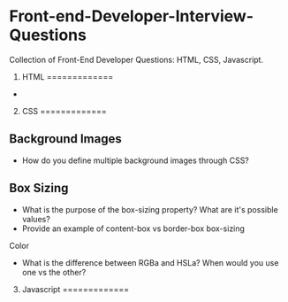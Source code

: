 Front-end-Developer-Interview-Questions
========================================

Collection of Front-End Developer Questions: HTML, CSS, Javascript.

1. HTML
=============

*


2. CSS
=============

Background Images
-----------------
* How do you define multiple background images through CSS?

Box Sizing
----------
* What is the purpose of the box-sizing property? What are it's possible values?
* Provide an example of content-box vs border-box box-sizing

Color
* What is the difference between RGBa and HSLa? When would you use one vs the other?


3. Javascript
=============


